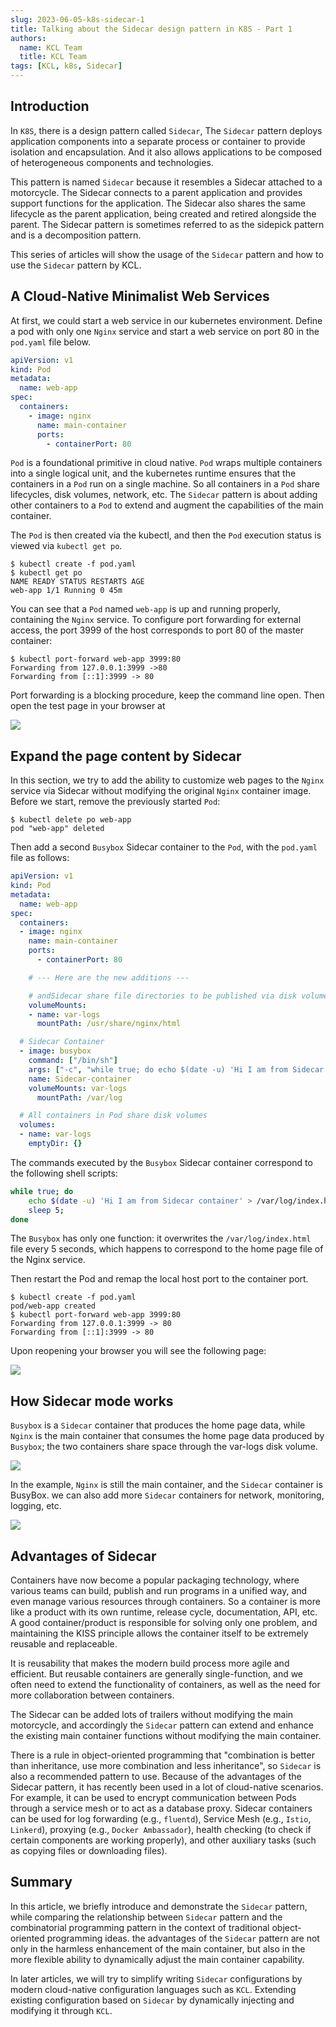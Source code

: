 ```yaml
---
slug: 2023-06-05-k8s-sidecar-1
title: Talking about the Sidecar design pattern in K8S - Part 1
authors:
  name: KCL Team
  title: KCL Team
tags: [KCL, k8s, Sidecar]
---
```


## Introduction

In `K8S`, there is a design pattern called `Sidecar`, The `Sidecar` pattern deploys application components into a separate process or container to provide isolation and encapsulation. And it also allows applications to be composed of heterogeneous components and technologies.

This pattern is named `Sidecar` because it resembles a Sidecar attached to a motorcycle. The Sidecar connects to a parent application and provides support functions for the application. The Sidecar also shares the same lifecycle as the parent application, being created and retired alongside the parent. The Sidecar pattern is sometimes referred to as the sidepick pattern and is a decomposition pattern.

This series of articles will show the usage of the `Sidecar` pattern and how to use the `Sidecar` pattern by KCL.

## A Cloud-Native Minimalist Web Services

At first, we could start a web service in our kubernetes environment. Define a pod with only one `Nginx` service and start a web service on port 80 in the `pod.yaml` file below.

```yaml
apiVersion: v1
kind: Pod
metadata:
  name: web-app
spec:
  containers:
    - image: nginx
      name: main-container
      ports:
        - containerPort: 80
```

`Pod` is a foundational primitive in cloud native. `Pod` wraps multiple containers into a single logical unit, and the kubernetes runtime ensures that the containers in a `Pod` run on a single machine. So all containers in a `Pod` share lifecycles, disk volumes, network, etc. The `Sidecar` pattern is about adding other containers to a `Pod` to extend and augment the capabilities of the main container.

The `Pod` is then created via the kubectl, and then the `Pod` execution status is viewed via `kubectl get po`.

```shell
$ kubectl create -f pod.yaml
$ kubectl get po
NAME READY STATUS RESTARTS AGE
web-app 1/1 Running 0 45m
```

You can see that a `Pod` named `web-app` is up and running properly, containing the `Nginx` service. To configure port forwarding for external access, the port 3999 of the host corresponds to port 80 of the master container:

```shell
$ kubectl port-forward web-app 3999:80
Forwarding from 127.0.0.1:3999 ->80
Forwarding from [::1]:3999 -> 80
```

Port forwarding is a blocking procedure, keep the command line open. Then open the test page in your browser at

![](/img/blog/2023-06-05-k8s-side-car/port-forward.png)

## Expand the page content by Sidecar

In this section, we try to add the ability to customize web pages to the `Nginx` service via Sidecar without modifying the original `Nginx` container image. Before we start, remove the previously started `Pod`:

```shell
$ kubectl delete po web-app
pod "web-app" deleted
```

Then add a second `Busybox` Sidecar container to the `Pod`, with the `pod.yaml` file as follows:

```yaml
apiVersion: v1
kind: Pod
metadata:
  name: web-app
spec:
  containers:
  - image: nginx
    name: main-container
    ports:
      - containerPort: 80

    # --- Here are the new additions ---

    # andSidecar share file directories to be published via disk volumes
    volumeMounts:
    - name: var-logs
      mountPath: /usr/share/nginx/html

  # Sidecar Container
  - image: busybox
    command: ["/bin/sh"]
    args: ["-c", "while true; do echo $(date -u) 'Hi I am from Sidecar container' > /var/log/index.html; sleep 5;done"]
    name: Sidecar-container
    volumeMounts: var-logs
      mountPath: /var/log

  # All containers in Pod share disk volumes
  volumes:
  - name: var-logs
    emptyDir: {}

```

The commands executed by the `Busybox` Sidecar container correspond to the following shell scripts:

```bash
while true; do
	echo $(date -u) 'Hi I am from Sidecar container' > /var/log/index.html;
	sleep 5;
done
```

The `Busybox` has only one function: it overwrites the `/var/log/index.html` file every 5 seconds, which happens to correspond to the home page file of the Nginx service.

Then restart the Pod and remap the local host port to the container port.

```shell
$ kubectl create -f pod.yaml
pod/web-app created
$ kubectl port-forward web-app 3999:80
Forwarding from 127.0.0.1:3999 -> 80
Forwarding from [::1]:3999 -> 80
```

Upon reopening your browser you will see the following page:

![](/img/blog/2023-06-05-k8s-side-car/port-forward-1.png)

## How Sidecar mode works

`Busybox` is a `Sidecar` container that produces the home page data, while `Nginx` is the main container that consumes the home page data produced by `Busybox`; the two containers share space through the var-logs disk volume.

![](/img/blog/2023-06-05-k8s-side-car/how-sidecar-work.png)

In the example, `Nginx` is still the main container, and the `Sidecar` container is BusyBox. we can also add more `Sidecar` containers for network, monitoring, logging, etc.

![](/img/blog/2023-06-05-k8s-side-car/how-sidecar-work-1.png)

## Advantages of Sidecar

Containers have now become a popular packaging technology, where various teams can build, publish and run programs in a unified way, and even manage various resources through containers. So a container is more like a product with its own runtime, release cycle, documentation, API, etc. A good container/product is responsible for solving only one problem, and maintaining the KISS principle allows the container itself to be extremely reusable and replaceable.

It is reusability that makes the modern build process more agile and efficient. But reusable containers are generally single-function, and we often need to extend the functionality of containers, as well as the need for more collaboration between containers.

The Sidecar can be added lots of trailers without modifying the main motorcycle, and accordingly the `Sidecar` pattern can extend and enhance the existing main container functions without modifying the main container.

There is a rule in object-oriented programming that "combination is better than inheritance, use more combination and less inheritance", so `Sidecar` is also a recommended pattern to use. Because of the advantages of the Sidecar pattern, it has recently been used in a lot of cloud-native scenarios. For example, it can be used to encrypt communication between Pods through a service mesh or to act as a database proxy. Sidecar containers can be used for log forwarding (e.g., `fluentd`), Service Mesh (e.g., `Istio`, `Linkerd`), proxying (e.g., `Docker Ambassador`), health checking (to check if certain components are working properly), and other auxiliary tasks (such as copying files or downloading files).

## Summary

In this article, we briefly introduce and demonstrate the `Sidecar` pattern, while comparing the relationship between `Sidecar` pattern and the combinatorial programming pattern in the context of traditional object-oriented programming ideas. the advantages of the `Sidecar` pattern are not only in the harmless enhancement of the main container, but also in the more flexible ability to dynamically adjust the main container capability.

In later articles, we will try to simplify writing `Sidecar` configurations by modern cloud-native configuration languages such as `KCL`. Extending existing configuration based on `Sidecar` by dynamically injecting and modifying it through `KCL`.
